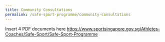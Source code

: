 ```yaml
---
title: Community Consultations
permalink: /safe-sport-programme/community-consultations
---
```

Insert 4 PDF documents here https://www.sportsingapore.gov.sg/Athletes-Coaches/Safe-Sport/Safe-Sport-Programme